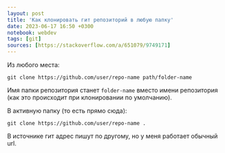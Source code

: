```yaml
---
layout: post
title: 'Как клонировать гит репозиторий в любую папку'
date: 2023-06-17 16:50 +0300
notebook: webdev
tags: [git]
sources: [https://stackoverflow.com/a/651079/9749171]
---
```

Из любого места:
```
git clone https://github.com/user/repo-name path/folder-name
```
Имя папки репозитория станет `folder-name` вместо имени репозитория (как это происходит при клонировании по умолчанию).

В активную папку (то есть прямо сюда):
```
git clone https://github.com/user/repo-name .
```

В источнике гит адрес пишут по другому, но у меня работает обычный url.
